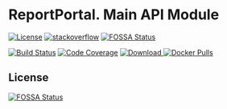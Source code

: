 # ReportPortal. Main API Module
[![License](https://img.shields.io/badge/License-Apache%202.0-blue.svg)](https://opensource.org/licenses/Apache-2.0)
[![stackoverflow](https://img.shields.io/badge/reportportal-stackoverflow-orange.svg?style=flat)](http://stackoverflow.com/questions/tagged/reportportal)
[![FOSSA Status](https://app.fossa.io/api/projects/git%2Bgithub.com%2Freportportal%2Fservice-api.svg?type=shield)](https://app.fossa.io/projects/git%2Bgithub.com%2Freportportal%2Fservice-api?ref=badge_shield)

[![Build Status](https://travis-ci.org/reportportal/service-api.svg)](https://travis-ci.org/reportportal/service-api)
[![Code Coverage](https://codecov.io/gh/reportportal/service-api/graphs/badge.svg)](https://codecov.io/gh/reportportal/service-api)
[ ![Download](https://api.bintray.com/packages/epam/reportportal/service-api/images/download.svg) ](https://bintray.com/epam/reportportal/service-api/_latestVersion)
[![Docker Pulls](https://img.shields.io/docker/pulls/reportportal/service-api.svg?maxAge=159200)](https://hub.docker.com/r/reportportal/service-api/)


## License
[![FOSSA Status](https://app.fossa.io/api/projects/git%2Bgithub.com%2Freportportal%2Fservice-api.svg?type=large)](https://app.fossa.io/projects/git%2Bgithub.com%2Freportportal%2Fservice-api?ref=badge_large)